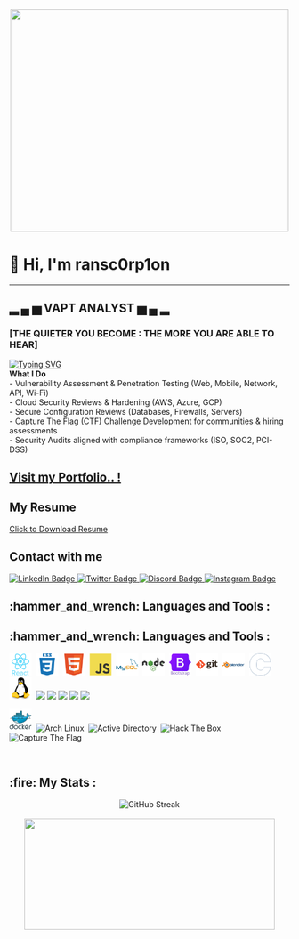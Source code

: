 <div id="header" align="center">
  <img src="https://media4.giphy.com/media/v1.Y2lkPTc5MGI3NjExZDZoNGs3Mmlpa201aGhndHBpZXFqcGN0NXoyNHB2ODVuemVnZXJzcCZlcD12MV9pbnRlcm5hbF9naWZfYnlfaWQmY3Q9Zw/f3iwJFOVOwuy7K6FFw/giphy.gif" width="500" height="400"/>
</div>
<h1>👋 Hi, I'm ransc0rp1on </h1>
<hr>
<h2>▂ ▄ ▅ <strong> VAPT ANALYST </strong> ▅ ▄ ▂</h2>
<p><h3>[THE QUIETER YOU BECOME : THE MORE YOU ARE ABLE TO HEAR]</h3></p>
<a href="https://git.io/typing-svg"><img src="https://readme-typing-svg.demolab.com?font=Fira+Code&weight=800&size=25&pause=1000&color=00F729&width=435&lines=Welcome+to+my+Network...." alt="Typing SVG" /></a><br>
<strong>What I Do </strong><br>
-  Vulnerability Assessment & Penetration Testing (Web, Mobile, Network, API, Wi-Fi)<br>  
- Cloud Security Reviews & Hardening (AWS, Azure, GCP)<br>  
- Secure Configuration Reviews (Databases, Firewalls, Servers)<br>  
- Capture The Flag (CTF) Challenge Development for communities & hiring assessments<br>  
- Security Audits aligned with compliance frameworks (ISO, SOC2, PCI-DSS)<br>  
<h2> <a href="https://ransc0rp1on.framer.website" target="_blank"> Visit my Portfolio.. !</a> </h2>
<h2>My Resume</h2>

<a href="https://drive.google.com/file/d/1Kh4ouPvSoT8sKjo6-T7_cQbDhSeUJRWQ/view?usp=sharing">Click to Download Resume</a>

<h2>Contact with me</h2>

<div id="badges">
  <a href="https://www.linkedin.com/in/ransc0rp1on/">
    <img src="https://img.shields.io/badge/LinkedIn-blue?style=for-the-badge&logo=linkedin&logoColor=white" alt="LinkedIn Badge"/>
  </a>
  
  <a href="https://twitter.com/c_h_a_i_2">
    <img src="https://img.shields.io/badge/Twitter-blue?style=for-the-badge&logo=twitter&logoColor=white" alt="Twitter Badge"/>
  </a>
  
  <a href="https://discord.com/channels/952987712116379710/952987712649068565">
    <img src="https://img.shields.io/badge/Discord-7289DA?style=for-the-badge&logo=discord&logoColor=white" alt="Discord Badge"/>
  </a>
  
   <a href="https://www.instagram.com/_joy_4_u/">
    <img src="https://img.shields.io/badge/Instagram-E4405F?style=for-the-badge&logo=instagram&logoColor=white" alt="Instagram Badge"/>
  </a>
</div>
<h2> :hammer_and_wrench: Languages and Tools : </h2>
<h2> :hammer_and_wrench: Languages and Tools : </h2>
<div>
  <!-- Existing logos -->
  <img src="https://github.com/devicons/devicon/blob/master/icons/react/react-original-wordmark.svg" title="React" alt="React" width="40" height="40"/>&nbsp;
  <img src="https://github.com/devicons/devicon/blob/master/icons/css3/css3-plain-wordmark.svg"  title="CSS3" alt="CSS" width="40" height="40"/>&nbsp;
  <img src="https://github.com/devicons/devicon/blob/master/icons/html5/html5-original.svg" title="HTML5" alt="HTML" width="40" height="40"/>&nbsp;
  <img src="https://github.com/devicons/devicon/blob/master/icons/javascript/javascript-original.svg" title="JavaScript" alt="JavaScript" width="40" height="40"/>&nbsp;
  <img src="https://github.com/devicons/devicon/blob/master/icons/mysql/mysql-original-wordmark.svg" title="MySQL"  alt="MySQL" width="40" height="40"/>&nbsp;
  <img src="https://github.com/devicons/devicon/blob/master/icons/nodejs/nodejs-original-wordmark.svg" title="NodeJS" alt="NodeJS" width="40" height="40"/>&nbsp;
  <img src="https://github.com/devicons/devicon/blob/master/icons/bootstrap/bootstrap-original-wordmark.svg" title="bootstrap" alt="bootstrap" width="40" height="40"/>&nbsp;
  <img src="https://github.com/devicons/devicon/blob/master/icons/git/git-original-wordmark.svg" title="Git" alt="Git" width="40" height="40"/>&nbsp;
  <img src="https://github.com/devicons/devicon/blob/master/icons/blender/blender-original-wordmark.svg" title="Blender" alt="Blender" width="40" height="40"/>&nbsp;
  <img src="https://github.com/devicons/devicon/blob/master/icons/c/c-line.svg" title="C" alt="C" width="40" height="40"/>&nbsp;
  <img src="https://github.com/devicons/devicon/blob/master/icons/linux/linux-original.svg" title="Linux" alt="Linux" width="40" height="40"/>&nbsp;
  
  <!-- Shields.io badges -->
  <img src="https://img.shields.io/badge/Python-3776AB?style=flat-square&logo=python&logoColor=white"/>
  <img src="https://img.shields.io/badge/-VsCode-B55A30?style=flat-square&logo=visual-studio-code"/>
  <img src="https://img.shields.io/badge/Ubuntu-E95420?style=flat-square&logo=ubuntu&logoColor=white"/>
  <img src="https://img.shields.io/badge/Kali_Linux-557C94?style=for-the-badge&logo=kali-linux&logoColor=white"/>
  <img src="https://img.shields.io/badge/Red%20Hat-EE0000?style=for-the-badge&logo=redhat&logoColor=white"/>
  
  <!-- New logos -->
  <img src="https://github.com/devicons/devicon/blob/master/icons/docker/docker-original-wordmark.svg" title="Docker" alt="Docker" width="40" height="40"/>&nbsp;
  <img src="https://img.shields.io/badge/Arch_Linux-1793D1?style=flat-square&logo=arch-linux&logoColor=white" title="Arch Linux" alt="Arch Linux"/>&nbsp;
  <img src="https://img.shields.io/badge/Active%20Directory-003366?style=flat-square&logo=microsoft&logoColor=white" title="Active Directory" alt="Active Directory"/>&nbsp;
  <img src="https://img.shields.io/badge/Hack%20The%20Box-9FEF00?style=flat-square&logo=hackthebox&logoColor=black" title="Hack The Box" alt="Hack The Box"/>&nbsp;
  <img src="https://img.shields.io/badge/Capture%20The%20Flag-000000?style=flat-square&logo=flag&logoColor=white" title="Capture The Flag" alt="Capture The Flag"/>&nbsp;
</div>

<br>
<h2>:fire: My Stats :</h2>

<div align="center">
  <img src="https://streak-stats.demolab.com?user=Ransc0rp1on&theme=dark&hide_border=true&sideNums=15DD00&stroke=00DD1E&background=000000" alt="GitHub Streak" width="450" height="200"/>
</div>

<br>

<div align="center">
  <img src="https://github-readme-stats.vercel.app/api?username=Ransc0rp1on&count_private=true&show_icons=true&theme=tokyonight" width="450" height="200"/>
</div>
<div align="center"><img src="https://komarev.com/ghpvc/?username=Ransc0rp1on&style=flat-square&color=blue" alt=""/></div>

